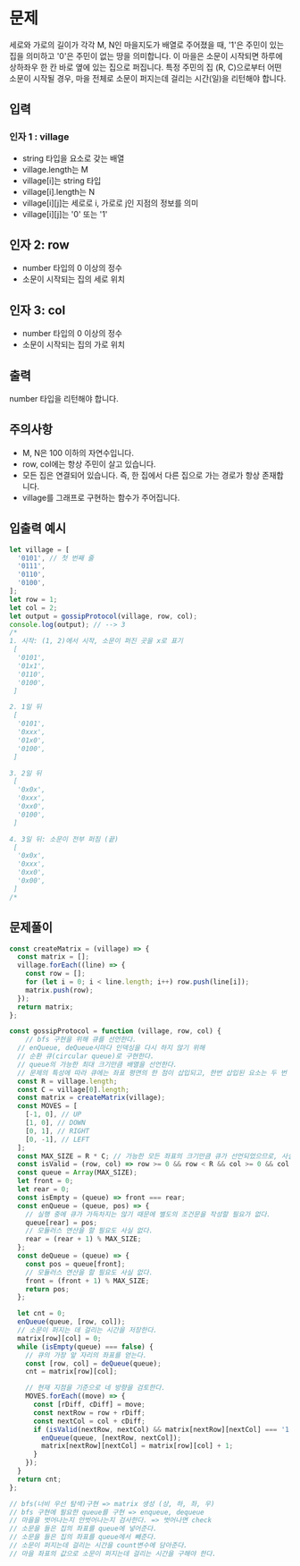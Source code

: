 # 문제
세로와 가로의 길이가 각각 M, N인 마을지도가 배열로 주어졌을 때, '1'은 주민이 있는 집을 의미하고 '0'은 주민이 없는 땅을 의미합니다. 이 마을은 소문이 시작되면 하루에 상하좌우 한 칸 바로 옆에 있는 집으로 퍼집니다. 특정 주민의 집 (R, C)으로부터 어떤 소문이 시작될 경우, 마을 전체로 소문이 퍼지는데 걸리는 시간(일)을 리턴해야 합니다.

## 입력
### 인자 1 : village
* string 타입을 요소로 갖는 배열
* village.length는 M
* village[i]는 string 타입
* village[i].length는 N
* village[i][j]는 세로로 i, 가로로 j인 지점의 정보를 의미
* village[i][j]는 '0' 또는 '1'

## 인자 2: row
* number 타입의 0 이상의 정수
* 소문이 시작되는 집의 세로 위치

## 인자 3: col
* number 타입의 0 이상의 정수
* 소문이 시작되는 집의 가로 위치

## 출력
number 타입을 리턴해야 합니다.

## 주의사항
* M, N은 100 이하의 자연수입니다.
* row, col에는 항상 주민이 살고 있습니다.
* 모든 집은 연결되어 있습니다. 즉, 한 집에서 다른 집으로 가는 경로가 항상 존재합니다.
* village를 그래프로 구현하는 함수가 주어집니다.

## 입출력 예시
```javascript
let village = [
  '0101', // 첫 번째 줄
  '0111',
  '0110',
  '0100',
];
let row = 1;
let col = 2;
let output = gossipProtocol(village, row, col);
console.log(output); // --> 3
/*
1. 시작: (1, 2)에서 시작, 소문이 퍼진 곳을 x로 표기
 [
  '0101',
  '01x1',
  '0110',
  '0100',
 ]

2. 1일 뒤
 [
  '0101',
  '0xxx',
  '01x0',
  '0100',
 ]

3. 2일 뒤
 [
  '0x0x',
  '0xxx',
  '0xx0',
  '0100',
 ]

4. 3일 뒤: 소문이 전부 퍼짐 (끝)
 [
  '0x0x',
  '0xxx',
  '0xx0',
  '0x00',
 ]
/*
```

## 문제풀이
```javascript
const createMatrix = (village) => {
  const matrix = [];
  village.forEach((line) => {
    const row = [];
    for (let i = 0; i < line.length; i++) row.push(line[i]);
    matrix.push(row);
  });
  return matrix;
};

const gossipProtocol = function (village, row, col) {
    // bfs 구현을 위해 큐를 선언한다.
  // enQueue, deQueue시마다 인덱싱을 다시 하지 않기 위해
  // 순환 큐(circular queue)로 구현한다.
  // queue의 가능한 최대 크기만큼 배열을 선언한다.
  // 문제의 특성에 따라 큐에는 좌표 평면의 한 점이 삽입되고, 한번 삽입된 요소는 두 번 다시 삽입되지 않는다.
  const R = village.length;
  const C = village[0].length;
  const matrix = createMatrix(village);
  const MOVES = [
    [-1, 0], // UP
    [1, 0], // DOWN
    [0, 1], // RIGHT
    [0, -1], // LEFT
  ];
  const MAX_SIZE = R * C; // 가능한 모든 좌표의 크기만큼 큐가 선언되었으므로, 사실 순환큐일 필요는 없다.
  const isValid = (row, col) => row >= 0 && row < R && col >= 0 && col < C;
  const queue = Array(MAX_SIZE);
  let front = 0;
  let rear = 0;
  const isEmpty = (queue) => front === rear;
  const enQueue = (queue, pos) => {
    // 실행 중에 큐가 가득차지는 않기 때문에 별도의 조건문을 작성할 필요가 없다.
    queue[rear] = pos;
    // 모듈러스 연산을 할 필요도 사실 없다.
    rear = (rear + 1) % MAX_SIZE;
  };
  const deQueue = (queue) => {
    const pos = queue[front];
    // 모듈러스 연산을 할 필요도 사실 없다.
    front = (front + 1) % MAX_SIZE;
    return pos;
  };

  let cnt = 0;
  enQueue(queue, [row, col]);
  // 소문이 퍼지는 데 걸리는 시간을 저장한다.
  matrix[row][col] = 0;
  while (isEmpty(queue) === false) {
    // 큐의 가장 앞 자리의 좌표를 얻는다.
    const [row, col] = deQueue(queue);
    cnt = matrix[row][col];

    // 현재 지점을 기준으로 네 방향을 검토한다.
    MOVES.forEach((move) => {
      const [rDiff, cDiff] = move;
      const nextRow = row + rDiff;
      const nextCol = col + cDiff;
      if (isValid(nextRow, nextCol) && matrix[nextRow][nextCol] === '1') {
        enQueue(queue, [nextRow, nextCol]);
        matrix[nextRow][nextCol] = matrix[row][col] + 1;
      }
    });
  }
  return cnt;
};

// bfs(너비 우선 탐색)구현 => matrix 생성 (상, 하, 좌, 우)
// bfs 구현에 필요한 queue를 구현 => enqueue, dequeue
// 마을을 벗어나는지 안벗어나는지 검사한다. => 벗어나면 check
// 소문을 들은 집의 좌표를 queue에 넣어준다.
// 소문을 들은 집의 좌표를 queue에서 빼준다.
// 소문이 퍼지는데 걸리는 시간을 count변수에 담아준다.
// 마을 좌표의 값으로 소문이 퍼지는데 걸리는 시간을 구해야 한다.
```
